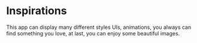 # Inspirations
This app can display many different styles UIs, animations, you always can find something you love, at last, you can enjoy some beautiful images.
